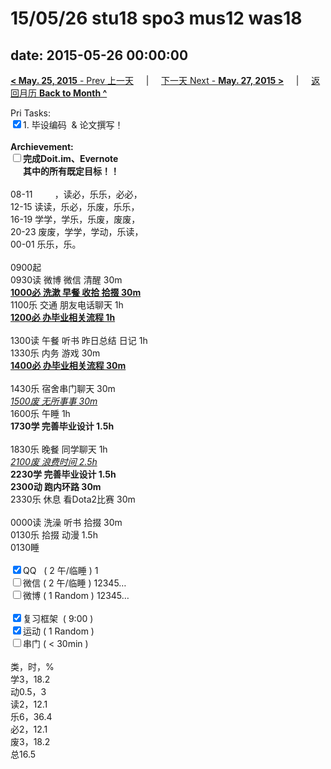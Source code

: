 # 15/05/26 stu18 spo3 mus12 was18

date: 2015-05-26 00:00:00
---
[**< May. 25, 2015** - Prev 上一天](/lifelogs/2015/05/d25.html) &nbsp; &nbsp; | &nbsp; &nbsp; [下一天 Next - **May. 27, 2015 >**](/lifelogs/2015/05/d27.html) &nbsp; &nbsp; |  &nbsp; &nbsp; [返回月历 **Back to Month ^**](/lifelogs/2015/05/index.html)
<br/><div>Pri Tasks:<br clear="none"/><input type="checkbox" checked="true" />1. 毕设编码  & 论文撰写！</div>	<div><br clear="none"/></div>	<div><strong>Archievement:</strong></div>	<div><strong><input type="checkbox" />完成Doit.im、</strong><strong>Evernote</strong></div>	<div><strong>      其中的</strong><strong>所有</strong><strong>既定目标！！</strong></div>	<div>		<div><br clear="none"/></div>08-11         ，读必，乐乐，必必，	</div>	<div>12-15 读读，乐必，乐废，乐乐，<br clear="none"/> 16-19 学学，学乐，乐废，废废，<br clear="none"/> 20-23 废废，学学，学动，乐读，</div>	<div>		<div>00-01 乐乐，乐。</div>		<div><br clear="none"/></div>0900起<br clear="none"/> 0930读 微博 微信 清醒 30m	</div>	<div><strong><span style="text-decoration: underline;">1000必 洗漱 早餐 收拾 拾掇 30m</span></strong></div>	<div>1100乐 交通 朋友电话聊天 1h</div>	<div><strong><span style="text-decoration: underline;">1200必 办毕业相关流程 1h</span></strong></div>	<div><br clear="none"/></div>	<div>1300读 午餐 听书 昨日总结 日记 1h</div>	<div>1330乐 内务 游戏 30m</div>	<div><strong><span style="text-decoration: underline;">1400必 办毕业相关流程 30m</span></strong></div>	<div><br clear="none"/></div>	<div>1430乐 宿舍串门聊天 30m</div>	<div><span style="text-decoration: underline;"><em>1500废 无所事事</em> <em>30m</em></span></div>	<div>1600乐 午睡 1h</div>	<div><strong>1730学 完善毕业设计 1.5h</strong></div>	<div>		<div><br clear="none"/></div>1830乐 晚餐 同学聊天 1h	</div>	<div><span style="text-decoration: underline;"><em>2100废 浪费时间 2.5h</em></span><br clear="none"/><strong>2230学 完善毕业设计 1.5h</strong>		<div><strong>2300动 跑内环路 30m</strong></div>		<div>2330乐 休息 看Dota2比赛 30m</div>		<div><br clear="none"/></div>0000读 洗澡 听书 拾掇 30m<br clear="none"/>0130乐 <span>拾掇 动漫 1.5</span>h	</div>	<div>0130睡</div>	<div><br clear="none"/></div>	<div><input type="checkbox" checked="true" />QQ   ( 2 午/临睡 ) 1<br clear="none"/><input type="checkbox" />微信 ( 2 午/临睡 ) 12345…</div>	<div><input type="checkbox" />微博 ( 1 Random ) 12345…</div>	<div><br clear="none"/></div>	<div><input type="checkbox" checked="true" />复习框架  ( 9:00 ) <br clear="none"/></div>	<div><input type="checkbox" checked="true" />运动 ( 1 Random ) </div>	<div><input type="checkbox" />串门 ( < 30min ) </div>	<div>		<div><br clear="none"/></div>类，时，%<br clear="none"/> 学3，18.2<br clear="none"/> 动0.5，3<br clear="none"/> 读2，12.1<br clear="none"/> 乐6，36.4<br clear="none"/> 必2，12.1<br clear="none"/> 废3，18.2<br clear="none"/> 总16.5</div>
